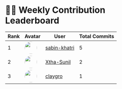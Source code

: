 # 🧑‍💻 Weekly Contribution Leaderboard

| Rank | Avatar | User | Total Commits |
|------|---------|------|----------------|
| 1 | <img src="https://avatars.githubusercontent.com/u/146078808?v=4" width="40" height="40" style="border-radius:50%"/> | [sabin-khatri](https://github.com/sabin-khatri) | 5 |
| 2 | <img src="https://avatars.githubusercontent.com/u/116238476?v=4" width="40" height="40" style="border-radius:50%"/> | [Xtha-Sunil](https://github.com/Xtha-Sunil) | 2 |
| 3 | <img src="https://avatars.githubusercontent.com/u/166215085?v=4" width="40" height="40" style="border-radius:50%"/> | [claygro](https://github.com/claygro) | 1 |